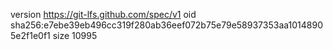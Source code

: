 version https://git-lfs.github.com/spec/v1
oid sha256:e7ebe39eb496cc319f280ab36eef072b75e79e58937353aa10148905e2f1e0f1
size 10995
